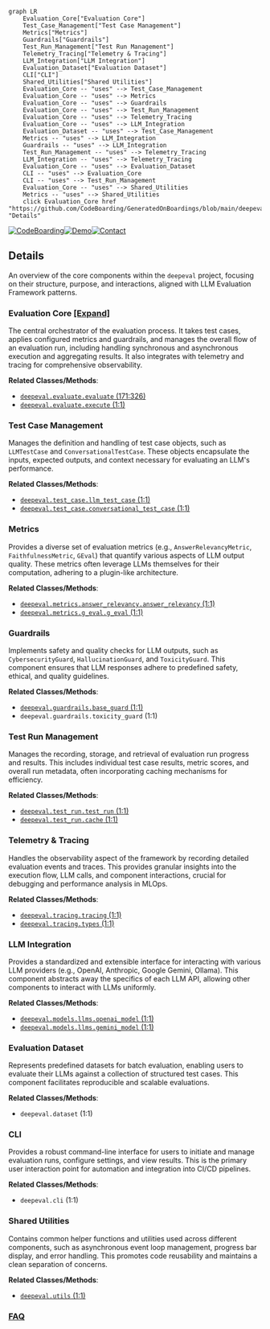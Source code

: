 ```mermaid
graph LR
    Evaluation_Core["Evaluation Core"]
    Test_Case_Management["Test Case Management"]
    Metrics["Metrics"]
    Guardrails["Guardrails"]
    Test_Run_Management["Test Run Management"]
    Telemetry_Tracing["Telemetry & Tracing"]
    LLM_Integration["LLM Integration"]
    Evaluation_Dataset["Evaluation Dataset"]
    CLI["CLI"]
    Shared_Utilities["Shared Utilities"]
    Evaluation_Core -- "uses" --> Test_Case_Management
    Evaluation_Core -- "uses" --> Metrics
    Evaluation_Core -- "uses" --> Guardrails
    Evaluation_Core -- "uses" --> Test_Run_Management
    Evaluation_Core -- "uses" --> Telemetry_Tracing
    Evaluation_Core -- "uses" --> LLM_Integration
    Evaluation_Dataset -- "uses" --> Test_Case_Management
    Metrics -- "uses" --> LLM_Integration
    Guardrails -- "uses" --> LLM_Integration
    Test_Run_Management -- "uses" --> Telemetry_Tracing
    LLM_Integration -- "uses" --> Telemetry_Tracing
    Evaluation_Core -- "uses" --> Evaluation_Dataset
    CLI -- "uses" --> Evaluation_Core
    CLI -- "uses" --> Test_Run_Management
    Evaluation_Core -- "uses" --> Shared_Utilities
    Metrics -- "uses" --> Shared_Utilities
    click Evaluation_Core href "https://github.com/CodeBoarding/GeneratedOnBoardings/blob/main/deepeval/Evaluation_Core.md" "Details"
```

[![CodeBoarding](https://img.shields.io/badge/Generated%20by-CodeBoarding-9cf?style=flat-square)](https://github.com/CodeBoarding/GeneratedOnBoardings)[![Demo](https://img.shields.io/badge/Try%20our-Demo-blue?style=flat-square)](https://www.codeboarding.org/demo)[![Contact](https://img.shields.io/badge/Contact%20us%20-%20contact@codeboarding.org-lightgrey?style=flat-square)](mailto:contact@codeboarding.org)

## Details

An overview of the core components within the `deepeval` project, focusing on their structure, purpose, and interactions, aligned with LLM Evaluation Framework patterns.

### Evaluation Core [[Expand]](./Evaluation_Core.md)
The central orchestrator of the evaluation process. It takes test cases, applies configured metrics and guardrails, and manages the overall flow of an evaluation run, including handling synchronous and asynchronous execution and aggregating results. It also integrates with telemetry and tracing for comprehensive observability.


**Related Classes/Methods**:

- <a href="https://github.com/confident-ai/deepeval/blob/main/deepeval/evaluate/evaluate.py#L171-L326" target="_blank" rel="noopener noreferrer">`deepeval.evaluate.evaluate` (171:326)</a>
- <a href="https://github.com/confident-ai/deepeval/blob/main/deepeval/evaluate/execute.py#L1-L1" target="_blank" rel="noopener noreferrer">`deepeval.evaluate.execute` (1:1)</a>


### Test Case Management
Manages the definition and handling of test case objects, such as `LLMTestCase` and `ConversationalTestCase`. These objects encapsulate the inputs, expected outputs, and context necessary for evaluating an LLM's performance.


**Related Classes/Methods**:

- <a href="https://github.com/confident-ai/deepeval/blob/main/deepeval/test_case/llm_test_case.py#L1-L1" target="_blank" rel="noopener noreferrer">`deepeval.test_case.llm_test_case` (1:1)</a>
- <a href="https://github.com/confident-ai/deepeval/blob/main/deepeval/test_case/conversational_test_case.py#L1-L1" target="_blank" rel="noopener noreferrer">`deepeval.test_case.conversational_test_case` (1:1)</a>


### Metrics
Provides a diverse set of evaluation metrics (e.g., `AnswerRelevancyMetric`, `FaithfulnessMetric`, `GEval`) that quantify various aspects of LLM output quality. These metrics often leverage LLMs themselves for their computation, adhering to a plugin-like architecture.


**Related Classes/Methods**:

- <a href="https://github.com/confident-ai/deepeval/blob/main/deepeval/metrics/answer_relevancy/answer_relevancy.py#L1-L1" target="_blank" rel="noopener noreferrer">`deepeval.metrics.answer_relevancy.answer_relevancy` (1:1)</a>
- <a href="https://github.com/confident-ai/deepeval/blob/main/deepeval/metrics/g_eval/g_eval.py#L1-L1" target="_blank" rel="noopener noreferrer">`deepeval.metrics.g_eval.g_eval` (1:1)</a>


### Guardrails
Implements safety and quality checks for LLM outputs, such as `CybersecurityGuard`, `HallucinationGuard`, and `ToxicityGuard`. This component ensures that LLM responses adhere to predefined safety, ethical, and quality guidelines.


**Related Classes/Methods**:

- <a href="https://github.com/confident-ai/deepeval/blob/main/deepeval/guardrails/base_guard.py#L1-L1" target="_blank" rel="noopener noreferrer">`deepeval.guardrails.base_guard` (1:1)</a>
- `deepeval.guardrails.toxicity_guard` (1:1)


### Test Run Management
Manages the recording, storage, and retrieval of evaluation run progress and results. This includes individual test case results, metric scores, and overall run metadata, often incorporating caching mechanisms for efficiency.


**Related Classes/Methods**:

- <a href="https://github.com/confident-ai/deepeval/blob/main/deepeval/test_run/test_run.py#L1-L1" target="_blank" rel="noopener noreferrer">`deepeval.test_run.test_run` (1:1)</a>
- <a href="https://github.com/confident-ai/deepeval/blob/main/deepeval/test_run/cache.py#L1-L1" target="_blank" rel="noopener noreferrer">`deepeval.test_run.cache` (1:1)</a>


### Telemetry & Tracing
Handles the observability aspect of the framework by recording detailed evaluation events and traces. This provides granular insights into the execution flow, LLM calls, and component interactions, crucial for debugging and performance analysis in MLOps.


**Related Classes/Methods**:

- <a href="https://github.com/confident-ai/deepeval/blob/main/deepeval/tracing/tracing.py#L1-L1" target="_blank" rel="noopener noreferrer">`deepeval.tracing.tracing` (1:1)</a>
- <a href="https://github.com/confident-ai/deepeval/blob/main/deepeval/tracing/types.py#L1-L1" target="_blank" rel="noopener noreferrer">`deepeval.tracing.types` (1:1)</a>


### LLM Integration
Provides a standardized and extensible interface for interacting with various LLM providers (e.g., OpenAI, Anthropic, Google Gemini, Ollama). This component abstracts away the specifics of each LLM API, allowing other components to interact with LLMs uniformly.


**Related Classes/Methods**:

- <a href="https://github.com/confident-ai/deepeval/blob/main/deepeval/models/llms/openai_model.py#L1-L1" target="_blank" rel="noopener noreferrer">`deepeval.models.llms.openai_model` (1:1)</a>
- <a href="https://github.com/confident-ai/deepeval/blob/main/deepeval/models/llms/gemini_model.py#L1-L1" target="_blank" rel="noopener noreferrer">`deepeval.models.llms.gemini_model` (1:1)</a>


### Evaluation Dataset
Represents predefined datasets for batch evaluation, enabling users to evaluate their LLMs against a collection of structured test cases. This component facilitates reproducible and scalable evaluations.


**Related Classes/Methods**:

- `deepeval.dataset` (1:1)


### CLI
Provides a robust command-line interface for users to initiate and manage evaluation runs, configure settings, and view results. This is the primary user interaction point for automation and integration into CI/CD pipelines.


**Related Classes/Methods**:

- `deepeval.cli` (1:1)


### Shared Utilities
Contains common helper functions and utilities used across different components, such as asynchronous event loop management, progress bar display, and error handling. This promotes code reusability and maintains a clean separation of concerns.


**Related Classes/Methods**:

- <a href="https://github.com/confident-ai/deepeval/blob/main/deepeval/utils.py#L1-L1" target="_blank" rel="noopener noreferrer">`deepeval.utils` (1:1)</a>




### [FAQ](https://github.com/CodeBoarding/GeneratedOnBoardings/tree/main?tab=readme-ov-file#faq)